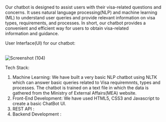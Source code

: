 Our chatbot is designed to assist users with their visa-related questions and concerns. It uses natural language processing(NLP) and machine learning (ML)
to understand user queries and provide relevant information on visa types, requirements, and processes.
In short, our chatbot provides a convenient and efficient way for users to obtain visa-related information and guidance.

User Interface(UI) for our chatbot: <br><br>
<!--![image](https://user-images.githubusercontent.com/83204279/227517758-30bc61e1-5689-43f6-bd89-f708459db77c.png)-->

![Screenshot (104)](https://user-images.githubusercontent.com/83204279/227518255-a5e8de3f-1754-4cbb-931e-58c5a99b1506.png)


Tech Stack:
1) Machine Learning:
We have built a very basic NLP chatbot using NLTK which can answer basic queries related to Visa requiremnnts, types and processes. The chatbot is trained 
on a text file in which the data is gathered from the Ministry of External Affairs(MEA) website.
2) Front-End Development:
We have used HTML5, CSS3 and Javascript to create a basic ChatBot UI.
4) REST API :
5) Backend Development : 
